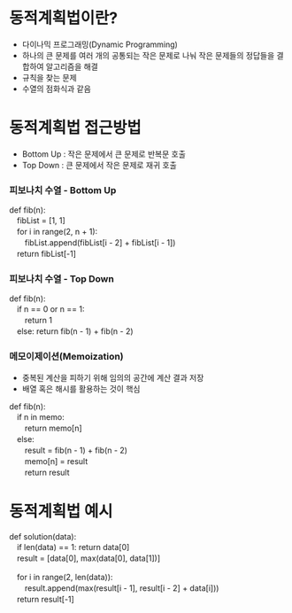 # 동적계획법이란?
- 다이나믹 프로그래밍(Dynamic Programming)
- 하나의 큰 문제를 여러 개의 공통되는 작은 문제로 나눠 작은 문제들의 정답들을 결합하여 알고리즘을 해결
- 규칙을 찾는 문제
- 수열의 점화식과 같음

# 동적계획법 접근방법
- Bottom Up : 작은 문제에서 큰 문제로 반복문 호출
- Top Down : 큰 문제에서 작은 문제로 재귀 호출

### 피보나치 수열 - Bottom Up
def fib(n):   
　fibList = [1, 1]   
　for i in range(2, n + 1):   
　　fibList.append(fibList[i - 2] + fibList[i - 1])   
　return fibList[-1]
 
### 피보나치 수열 - Top Down
def fib(n):   
　if n == 0 or n == 1:   
　　return 1   
　else: return fib(n - 1) + fib(n - 2)
 
### 메모이제이션(Memoization)
- 중복된 계산을 피하기 위해 임의의 공간에 계산 결과 저장
- 배열 혹은 해시를 활용하는 것이 핵심

def fib(n):   
　if n in memo:   
　　return memo[n]   
　else:   
　　result = fib(n - 1) + fib(n - 2)   
　　memo[n] = result   
　　return result

# 동적계획법 예시
def solution(data):   
　if len(data) == 1: return data[0]   
　result = [data[0], max(data[0], data[1])]   

　for i in range(2, len(data)):   
　　result.append(max(result[i - 1], result[i - 2] + data[i]))   
　return result[-1]
